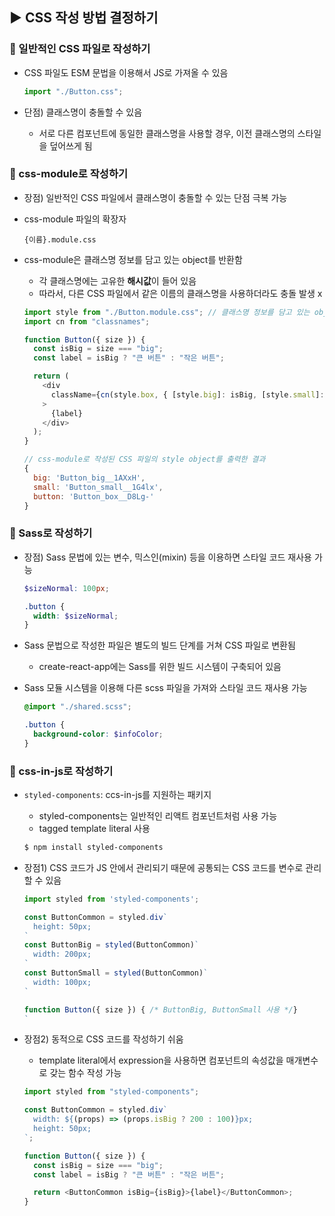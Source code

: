 ## ▶ CSS 작성 방법 결정하기

### 🔹 일반적인 CSS 파일로 작성하기

- CSS 파일도 ESM 문법을 이용해서 JS로 가져올 수 있음

  ```js
  import "./Button.css";
  ```

- 단점) 클래스명이 충돌할 수 있음
  - 서로 다른 컴포넌트에 동일한 클래스명을 사용할 경우, 이전 클래스명의 스타일을 덮어쓰게 됨

### 🔹 css-module로 작성하기

- 장점) 일반적인 CSS 파일에서 클래스명이 충돌할 수 있는 단점 극복 가능
- css-module 파일의 확장자

  ```
  {이름}.module.css
  ```

- css-module은 클래스명 정보를 담고 있는 object를 반환함

  - 각 클래스명에는 고유한 **해시값**이 들어 있음
  - 따라서, 다른 CSS 파일에서 같은 이름의 클래스명을 사용하더라도 충돌 발생 x

  ```js
  import style from "./Button.module.css"; // 클래스명 정보를 담고 있는 object
  import cn from "classnames";

  function Button({ size }) {
    const isBig = size === "big";
    const label = isBig ? "큰 버튼" : "작은 버튼";

    return (
      <div
        className={cn(style.box, { [style.big]: isBig, [style.small]: !isBig })}
      >
        {label}
      </div>
    );
  }
  ```

  ```js
  // css-module로 작성된 CSS 파일의 style object를 출력한 결과
  {
    big: 'Button_big__1AXxH',
    small: 'Button_small__1G4lx',
    button: 'Button_box__D8Lg-'
  }
  ```

### 🔹 Sass로 작성하기

- 장점) Sass 문법에 있는 변수, 믹스인(mixin) 등을 이용하면 스타일 코드 재사용 가능

  ```scss
  $sizeNormal: 100px;

  .button {
    width: $sizeNormal;
  }
  ```

- Sass 문법으로 작성한 파일은 별도의 빌드 단계를 거쳐 CSS 파일로 변환됨

  - create-react-app에는 Sass를 위한 빌드 시스템이 구축되어 있음

- Sass 모듈 시스템을 이용해 다른 scss 파일을 가져와 스타일 코드 재사용 가능

  ```scss
  @import "./shared.scss";

  .button {
    background-color: $infoColor;
  }
  ```

### 🔹 css-in-js로 작성하기

- `styled-components`: ccs-in-js를 지원하는 패키지

  - styled-components는 일반적인 리액트 컴포넌트처럼 사용 가능
  - tagged template literal 사용

  ```bash
  $ npm install styled-components
  ```

- 장점1) CSS 코드가 JS 안에서 관리되기 때문에 공통되는 CSS 코드를 변수로 관리할 수 있음

  ```js
  import styled from 'styled-components';

  const ButtonCommon = styled.div`
    height: 50px;
  `
  const ButtonBig = styled(ButtonCommon)`
    width: 200px;
  `
  const ButtonSmall = styled(ButtonCommon)`
    width: 100px;
  `

  function Button({ size }) { /* ButtonBig, ButtonSmall 사용 */}
  `
  ```

- 장점2) 동적으로 CSS 코드를 작성하기 쉬움

  - template literal에서 expression을 사용하면 컴포넌트의 속성값을 매개변수로 갖는 함수 작성 가능

  ```js
  import styled from "styled-components";

  const ButtonCommon = styled.div`
    width: ${(props) => (props.isBig ? 200 : 100)}px;
    height: 50px;
  `;

  function Button({ size }) {
    const isBig = size === "big";
    const label = isBig ? "큰 버튼" : "작은 버튼";

    return <ButtonCommon isBig={isBig}>{label}</ButtonCommon>;
  }
  ```
